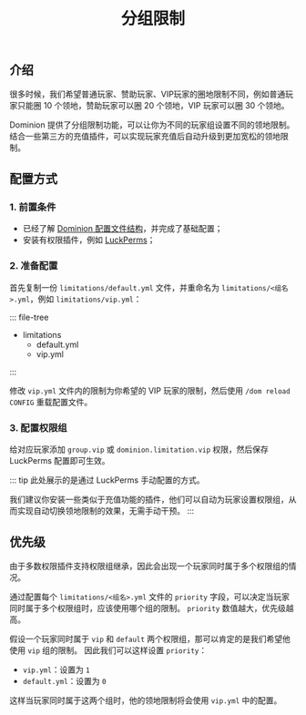 ﻿---
title: 分组限制
createTime: 2025/02/24 16:02:30
permalink: /doc/owner/other/multi-limitations/
---

## 介绍

很多时候，我们希望普通玩家、赞助玩家、VIP玩家的圈地限制不同，例如普通玩家只能圈 10 个领地，赞助玩家可以圈 20 个领地，VIP 玩家可以圈
30 个领地。

Dominion 提供了分组限制功能，可以让你为不同的玩家组设置不同的领地限制。
结合一些第三方的充值插件，可以实现玩家充值后自动升级到更加宽松的领地限制。

## 配置方式

### 1. 前置条件

- 已经了解 [Dominion 配置文件结构](/doc/owner/config-ref/overview/)，并完成了基础配置；
- 安装有权限插件，例如 [LuckPerms](https://luckperms.net/)；

### 2. 准备配置

首先复制一份 `limitations/default.yml` 文件，并重命名为 `limitations/<组名>.yml`，例如 `limitations/vip.yml`：

::: file-tree

- limitations
  - default.yml
  - vip.yml

:::

修改 `vip.yml` 文件内的限制为你希望的 VIP 玩家的限制，然后使用 `/dom reload CONFIG` 重载配置文件。

### 3. 配置权限组

给对应玩家添加 `group.vip` 或 `dominion.limitation.vip` 权限，然后保存 LuckPerms 配置即可生效。

::: tip
此处展示的是通过 LuckPerms 手动配置的方式。

我们建议你安装一些类似于充值功能的插件，他们可以自动为玩家设置权限组，从而实现自动切换领地限制的效果，无需手动干预。
:::

## 优先级

由于多数权限插件支持权限组继承，因此会出现一个玩家同时属于多个权限组的情况。

通过配置每个 `limitations/<组名>.yml` 文件的 `priority` 字段，可以决定当玩家同时属于多个权限组时，应该使用哪个组的限制。
`priority` 数值越大，优先级越高。

假设一个玩家同时属于 `vip` 和 `default` 两个权限组，那可以肯定的是我们希望他使用 `vip` 组的限制。
因此我们可以这样设置 `priority`：

- `vip.yml`：设置为 `1`
- `default.yml`：设置为 `0`

这样当玩家同时属于这两个组时，他的领地限制将会使用 `vip.yml` 中的配置。

